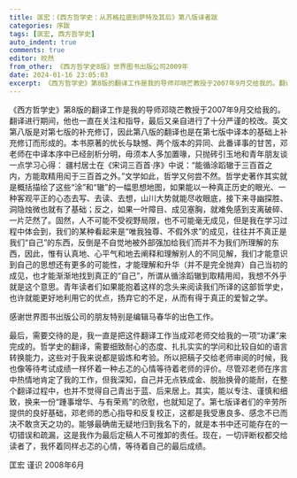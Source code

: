 ```yaml
---
title: 匡宏：《西方哲学史：从苏格拉底到萨特及其后》第八版译者跋
categories: 序跋
tags: [匡宏, 西方哲学史]
auto_indent: true
comments: true
editor: 皎然
from_other: 《西方哲学史8版》世界图书出版公司2009年
date: 2024-01-16 23:05:03
excerpt: 《西方哲学史》第8版的翻译工作是我的导师邓晓芒教授于2007年9月交给我的。翻译进行期间，他也一直在关注和指导，最后又亲自进行了十分严谨的校改。英文第八版是对第七版的补充修订，因此第八版的翻译也是在第七版中译本的基础上补充修订而形成的。本书原著的优长与缺憾、两个版本的异同、此番译事的甘苦，邓老师在中译本序中已经剖析分明，毋须本人多加置喙，只抛砖引玉地和青年朋友谈一点学习心得。
---
```

《西方哲学史》第8版的翻译工作是我的导师邓晓芒教授于2007年9月交给我的。翻译进行期间，他也一直在关注和指导，最后又亲自进行了十分严谨的校改。英文第八版是对第七版的补充修订，因此第八版的翻译也是在第七版中译本的基础上补充修订而形成的。本书原著的优长与缺憾、两个版本的异同、此番译事的甘苦，邓老师在中译本序中已经剖析分明，毋须本人多加置喙，只抛砖引玉地和青年朋友谈一点学习心得：
疆村居士在《宋词三百首·序》中说：“能循涂蹈辙于三百首之内，方能取精用闳于三百首之外。”文学如此，哲学又何尝不然。哲学史著作其实就是概括描绘了这些“涂”和“辙”的一幅思想地图，如果能以一种真正历史的眼光、一种客观平正的心态去写、去读、去想，山川大势就能尽收眼底，接下来寻幽探胜、洞隐烛微也就有了基础；反之，如果一叶障目、成见塞胸，就难免感到支离破碎、一片茫然了。固然，人不可能不受视野局限，也不可能毫无成见，但是我在学习过程中体会到，我们的某种看起来是“唯我独尊、不假外求”的成见，往往并不真正是我们“自己”的东西，反倒是不自觉地被外部强加给我们而并不为我们所理解的东西，因此，惟有认真地、心平气和地去阐释和理解别人的不同见解，我们才能意识到自己的思想还有更多的可能性，才能理解和升华（并不是完全抛弃）自己当初的成见，也才能渐渐地找到真正的“自己”，所谓从循涂蹈辙到取精用闳，我想不外乎就是这个意思。青年读者们如果能抱着这样的念头来阅读我们所译的这部哲学史，也许就能更好地利用它的优点，扬弃它的不足，从而有得于真正的爱智之学。

感谢世界图书出版公司的朋友特别是编辑马春华的出色工作。

最后，需要交待的是，我一直是把这件翻译工作当成邓老师交给我的一项“功课”来完成的。哲学史的翻译，需要细致耐心的态度、扎扎实实的学问和比较自如的语言转换能力，这些对于我来说都是锻炼和考验。所以把稿子交给老师审阅的时候，我也像等待考试成绩一样怀着一种忐忑的心情等待着老师的评价。尽管邓老师在序言中热情地肯定了我的工作，但我深知，自己并无点铁成金、脱胎换骨的能耐，在整个翻译过程中，也并不觉得自己青出于蓝、后来居上。其实，能以专注、谨慎和细致，换来一份“踵事增华、与有荣焉”的欣慰，也就知足了。第七版译者们的辛劳所提供的良好基础，邓老师的悉心指导和反复校正，这都是我受惠良多、感念不已而决不敢贪天之功的。能够最确凿无疑地归到我名下的，就是本书中还可能存在的一切错误和疏漏，这是我作为最后定稿人不可推卸的责任。现在，一切评断权都交给读者了，我怀着同样忐忑的心情，等待着自己的最后成绩。

匡宏 谨识
2008年6月
